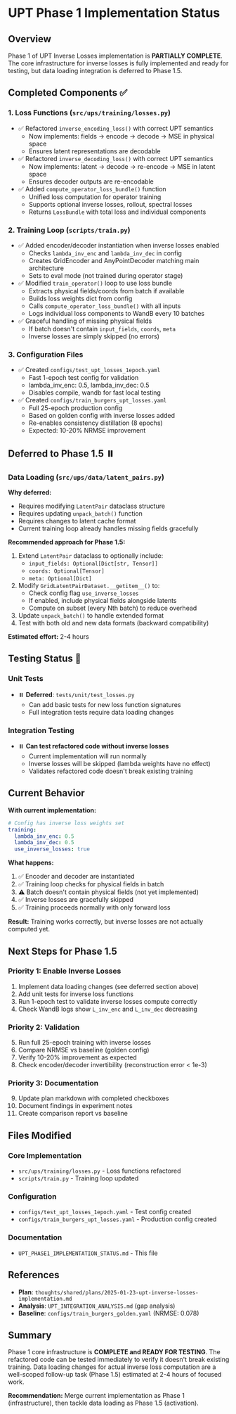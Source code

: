 # UPT Phase 1 Implementation Status

## Overview

Phase 1 of UPT Inverse Losses implementation is **PARTIALLY COMPLETE**. The core infrastructure for inverse losses is fully implemented and ready for testing, but data loading integration is deferred to Phase 1.5.

## Completed Components ✅

### 1. Loss Functions (`src/ups/training/losses.py`)
- ✅ Refactored `inverse_encoding_loss()` with correct UPT semantics
  - Now implements: fields → encode → decode → MSE in physical space
  - Ensures latent representations are decodable
- ✅ Refactored `inverse_decoding_loss()` with correct UPT semantics
  - Now implements: latent → decode → re-encode → MSE in latent space
  - Ensures decoder outputs are re-encodable
- ✅ Added `compute_operator_loss_bundle()` function
  - Unified loss computation for operator training
  - Supports optional inverse losses, rollout, spectral losses
  - Returns `LossBundle` with total loss and individual components

### 2. Training Loop (`scripts/train.py`)
- ✅ Added encoder/decoder instantiation when inverse losses enabled
  - Checks `lambda_inv_enc` and `lambda_inv_dec` in config
  - Creates GridEncoder and AnyPointDecoder matching main architecture
  - Sets to eval mode (not trained during operator stage)
- ✅ Modified `train_operator()` loop to use loss bundle
  - Extracts physical fields/coords from batch if available
  - Builds loss weights dict from config
  - Calls `compute_operator_loss_bundle()` with all inputs
  - Logs individual loss components to WandB every 10 batches
- ✅ Graceful handling of missing physical fields
  - If batch doesn't contain `input_fields`, `coords`, `meta`
  - Inverse losses are simply skipped (no errors)

### 3. Configuration Files
- ✅ Created `configs/test_upt_losses_1epoch.yaml`
  - Fast 1-epoch test config for validation
  - lambda_inv_enc: 0.5, lambda_inv_dec: 0.5
  - Disables compile, wandb for fast local testing
- ✅ Created `configs/train_burgers_upt_losses.yaml`
  - Full 25-epoch production config
  - Based on golden config with inverse losses added
  - Re-enables consistency distillation (8 epochs)
  - Expected: 10-20% NRMSE improvement

## Deferred to Phase 1.5 ⏸️

### Data Loading (`src/ups/data/latent_pairs.py`)

**Why deferred:**
- Requires modifying `LatentPair` dataclass structure
- Requires updating `unpack_batch()` function
- Requires changes to latent cache format
- Current training loop already handles missing fields gracefully

**Recommended approach for Phase 1.5:**
1. Extend `LatentPair` dataclass to optionally include:
   - `input_fields: Optional[Dict[str, Tensor]]`
   - `coords: Optional[Tensor]`
   - `meta: Optional[Dict]`
2. Modify `GridLatentPairDataset.__getitem__()` to:
   - Check config flag `use_inverse_losses`
   - If enabled, include physical fields alongside latents
   - Compute on subset (every Nth batch) to reduce overhead
3. Update `unpack_batch()` to handle extended format
4. Test with both old and new data formats (backward compatibility)

**Estimated effort:** 2-4 hours

## Testing Status 🧪

### Unit Tests
- ⏸️ **Deferred**: `tests/unit/test_losses.py`
  - Can add basic tests for new loss function signatures
  - Full integration tests require data loading changes

### Integration Testing
- ⏸️ **Can test refactored code without inverse losses**
  - Current implementation will run normally
  - Inverse losses will be skipped (lambda weights have no effect)
  - Validates refactored code doesn't break existing training

## Current Behavior

**With current implementation:**
```yaml
# Config has inverse loss weights set
training:
  lambda_inv_enc: 0.5
  lambda_inv_dec: 0.5
  use_inverse_losses: true
```

**What happens:**
1. ✅ Encoder and decoder are instantiated
2. ✅ Training loop checks for physical fields in batch
3. ⚠️ Batch doesn't contain physical fields (not yet implemented)
4. ✅ Inverse losses are gracefully skipped
5. ✅ Training proceeds normally with only forward loss

**Result:** Training works correctly, but inverse losses are not actually computed yet.

## Next Steps for Phase 1.5

### Priority 1: Enable Inverse Losses
1. Implement data loading changes (see deferred section above)
2. Add unit tests for inverse loss functions
3. Run 1-epoch test to validate inverse losses compute correctly
4. Check WandB logs show `L_inv_enc` and `L_inv_dec` decreasing

### Priority 2: Validation
5. Run full 25-epoch training with inverse losses
6. Compare NRMSE vs baseline (golden config)
7. Verify 10-20% improvement as expected
8. Check encoder/decoder invertibility (reconstruction error < 1e-3)

### Priority 3: Documentation
9. Update plan markdown with completed checkboxes
10. Document findings in experiment notes
11. Create comparison report vs baseline

## Files Modified

### Core Implementation
- `src/ups/training/losses.py` - Loss functions refactored
- `scripts/train.py` - Training loop updated

### Configuration
- `configs/test_upt_losses_1epoch.yaml` - Test config created
- `configs/train_burgers_upt_losses.yaml` - Production config created

### Documentation
- `UPT_PHASE1_IMPLEMENTATION_STATUS.md` - This file

## References

- **Plan**: `thoughts/shared/plans/2025-01-23-upt-inverse-losses-implementation.md`
- **Analysis**: `UPT_INTEGRATION_ANALYSIS.md` (gap analysis)
- **Baseline**: `configs/train_burgers_golden.yaml` (NRMSE: 0.078)

## Summary

Phase 1 core infrastructure is **COMPLETE and READY FOR TESTING**. The refactored code can be tested immediately to verify it doesn't break existing training. Data loading changes for actual inverse loss computation are a well-scoped follow-up task (Phase 1.5) estimated at 2-4 hours of focused work.

**Recommendation:** Merge current implementation as Phase 1 (infrastructure), then tackle data loading as Phase 1.5 (activation).
